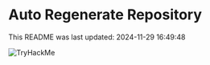 # Auto Regenerate Repository

This README was last updated: 2024-11-29 16:49:48

 ![TryHackMe](https://tryhackme.com/badge/533634)